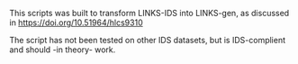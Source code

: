 This scripts was built to transform LINKS-IDS into LINKS-gen, as discussed in https://doi.org/10.51964/hlcs9310

The script has not been tested on other IDS datasets, but is IDS-complient and should -in theory- work.
